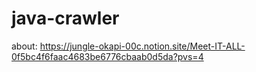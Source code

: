 # java-crawler

about: https://jungle-okapi-00c.notion.site/Meet-IT-ALL-0f5bc4f6faac4683be6776cbaab0d5da?pvs=4
